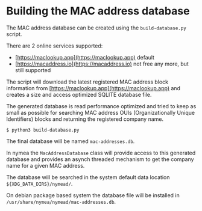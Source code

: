 # Building the MAC address database

The MAC address database can be created using the `build-database.py` script.

There are 2 online services supported:

* [https://maclookup.app](https://maclookup.app) default
* [https://macaddress.io](https://macaddress.io) not free any more, but still supported

The script will download the latest registered MAC address block information
from [https://maclookup.app](https://maclookup.app) and creates a size and access optimized
SQLITE database file.

The generated database is read performance optimized and tried to keep as small as possible for
searching MAC address OUIs (Organizationally Unique Identifiers) blocks and returning the registered company name.

    $ python3 build-database.py

The final database will be named `mac-addresses.db`.

In nymea the `MacAddressDatabase` class will provide access to this generated database and provides an asynch threaded mechanism to get the company name for a given MAC address.

The database will be searched in the system default data location `${XDG_DATA_DIRS}/nymead/`.

On debian package based system the database file will be installed in `/usr/share/nymea/nymead/mac-addresses.db`.


